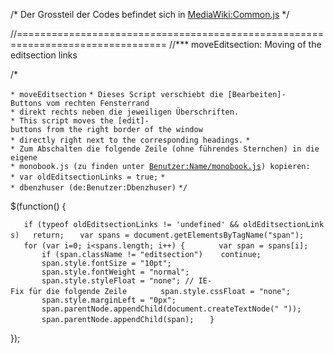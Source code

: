 /\* Der Grossteil der Codes befindet sich in [MediaWiki:Common.js](https://zh.wikipedia.org/wiki/MediaWiki:Common.js "wikilink") \*/

//================================================================================ //\*\*\* moveEditsection: Moving of the editsection links

/\*

`* moveEditsection`
`* Dieses Script verschiebt die [Bearbeiten]-Buttons vom rechten Fensterrand`
`* direkt rechts neben die jeweiligen Überschriften.`
`* This script moves the [edit]-buttons from the right border of the window`
`* directly right next to the corresponding headings.`
`*`
`* Zum Abschalten die folgende Zeile (ohne führendes Sternchen) in die eigene`
`* monobook.js (zu finden unter `[`Benutzer:Name/monobook.js`](https://zh.wikipedia.org/wiki/Special:Mypage/monobook.js "wikilink")`) kopieren:`
`* var oldEditsectionLinks = true;`
`*`
`* dbenzhuser (de:Benutzer:Dbenzhuser)`
`*/`

$(function() {

`   if (typeof oldEditsectionLinks != 'undefined' && oldEditsectionLinks)   return;`
`   var spans = document.getElementsByTagName("span");`
`   for (var i=0; i<spans.length; i++) {`
`       var span = spans[i];`
`       if (span.className != "editsection")    continue;`
`       span.style.fontSize = "10pt";`
`       span.style.fontWeight = "normal";`
`       span.style.styleFloat = "none"; // IE-Fix für die folgende Zeile`
`       span.style.cssFloat = "none";`
`       span.style.marginLeft = "0px";`
`       span.parentNode.appendChild(document.createTextNode(" "));`
`       span.parentNode.appendChild(span);`
`   }`

});
